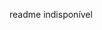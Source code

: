 <!-- # Demonstração do BeerCSS para o ERCEMAPI 2024

Este é um projeto de uma página feita nos moldes de um portfólio de desenvolvedor. Seu propósito é demonstrar como construir páginas bonitas, responsivas e interativas com o BeerCSS de maneira ágil. Será apresentado no ERCEMAPI 2024 no dia 12 de setembro durante o minicurso "Design Web Intuitivo: Potencializando Projetos com Material Design e BeerCSS".

Este é o código-fonte do projeto. Este projeto é ideal para desenvolvedores que desejam criar um portfólio moderno e responsivo.
## Pré-requisitos

Antes de começar, você precisará ter as seguintes ferramentas instaladas em sua máquina:

- [Visual Studio Code (VS Code)](https://code.visualstudio.com/) - Um editor de código leve, mas poderoso.
- [Git](https://git-scm.com/) - Para clonar o repositório do GitHub.
## Como utilizar este projeto

Siga os passos abaixo para configurar o projeto na sua máquina:
### 1. Clonar o repositório

Abra o terminal e execute o seguinte comando para clonar este repositório:

```bash
git clone https://github.com/matusalenalves/Demo_BeerCSS.git
```
### 2. Navegar até o diretório do projeto

Após clonar o repositório, os arquivos do projeto estarão dentro de uma nova pasta no seu sistema. Para trabalhar com esses arquivos, você precisa "entrar" nessa pasta no terminal. Aqui está um guia passo a passo:
#### 2.1. Identificar o nome do diretório (pasta): 

   Quando você clona um repositório, ele é baixado para uma pasta cujo nome é, por padrão, o mesmo nome do repositório no GitHub. Nesse caso, o nome do depositório no Github é **Demo_BeerCSS**, ou seja, uma nova pasta com o nome **Demo_BeerCSS** será criada na sua máquina.
#### 2.2. Usar o comando 'cd': 

   No terminal, você pode usar o comando cd (que significa "change directory" ou "mudar de diretório") para acessar essa nova pasta. O formato básico do comando é:

   ```bash
   cd nome-da-pasta
   ```

   Neste caso, a pasta se chama **Demo_BeerCSS**, então: 

   ```bash
   cd Demo_BeerCSS
   ```

   Depois de executar esse comando, o terminal estará "dentro" da pasta do projeto, e você poderá executar comandos específicos para esse projeto, como abrir o código no VS Code, instalar dependências, etc.

   **Observação:** Se você clonou o repositório em uma localização diferente da sua pasta de usuário padrão, você precisará especificar o caminho completo para a pasta. Por exemplo:

   ```bash
   cd /caminho/para/sua/pasta/Demo_BeerCSS
   ```
### 3. Abrir o projeto no VS Code

No terminal, dentro do diretório do projeto, execute o seguinte comando:

```bash
code .
```
**Explicação:**
'code': Este comando abre o VS Code a partir do terminal.    
'.': O ponto '.' representa o diretório atual. Assim, este comando abrirá o diretório atual (que deve ser o diretório do seu projeto) diretamente no VS Code.
Se o comando code não funcionar, pode ser que ele não esteja configurado no seu PATH. Você pode configurá-lo facilmente:
1. Abra o VS Code.
2. Pressione **Ctrl + Shift + P** (ou **Cmd + Shift + P** no macOS) para abrir a paleta de comandos.
3. Digite e selecione "Shell Command: Install 'code' command in PATH".    
4. Pressione **Enter** para instalar o comando.

Após executar o comando, o VS Code abrirá com o seu projeto carregado. No painel à esquerda, você verá a estrutura de pastas e arquivos do projeto.
### 4. Instalar dependências

Você pode utilizar o BeerCSS tanto via CDN quanto via NPM, neste caso utilizamos o NPM.
#### 4.2. Instalação via NPM:

  Estamos usando o NPM para gerenciar as dependências do projeto. Para instalar as dependências, execute os seguintes comandos para instalar o BeerCSS e o Material Dynamic Colors:

   ```bash
   npm i
   ```
### 5. Executar o projeto
Após instalar as dependências, você pode rodar o projeto localmente pelo Parcel.
Para isso, siga os passos abaixo:

1. **Inicie o servidor local:**
   - Com o projeto aberto no VS Code, abra o terminal e digite o seguinte comando:

   ```bash
   npm start
   ```

   Depois, para compilar:

   ```bash
   npm run build
   ```

Agora, você pode visualizar as alterações feitas no código em tempo real no navegador, sem a necessidade de recarregar manualmente a página.
### 6. Personalizar o projeto

Sinta-se à vontade para editar os arquivos dentro do diretório `src` para personalizar o portfólio de acordo com suas necessidades. As principais seções do site podem ser encontradas e modificadas dentro deste diretório.
## Tecnologias Utilizadas

- **HTML/CSS** - Estrutura e estilos básicos do portfólio.
- **BeerCSS** - Framework CSS leve e intuitivo.
- **Material Design** - Padrões de design para uma experiência visual consistente.
- **Parcel** - Bundler de aplicações web que facilita o processo de desenvolvimento, empacotamento e otimização de arquivos de código.
## Contribuições

Contribuições são bem-vindas! Sinta-se à vontade para enviar um pull request ou abrir uma issue para sugerir melhorias. -->


readme indisponível
